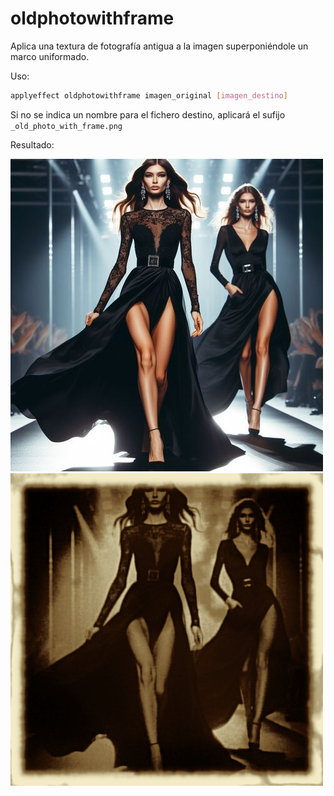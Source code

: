 # oldphotowithframe

Aplica una textura de fotografía antigua a la imagen superponiéndole un marco uniformado.

Uso:

``` sh
applyeffect oldphotowithframe imagen_original [imagen_destino]
```

Si no se indica un nombre para el fichero destino, aplicará el sufijo `_old_photo_with_frame.png`

Resultado:

![imagen original](../../images/image.jpg)
![oldphotowithframe](../../images/image_old_photo_with_frame.png)
